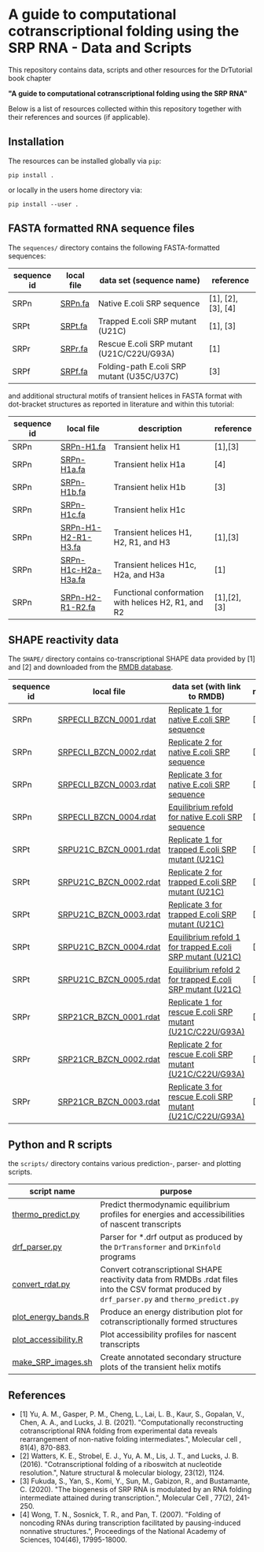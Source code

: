 # A guide to computational cotranscriptional folding using the SRP RNA - Data and Scripts

This repository contains data, scripts and other resources for the DrTutorial book chapter

**"A guide to computational cotranscriptional folding using the SRP RNA"**

Below is a list of resources collected within this repository together with their references and sources (if applicable).

## Installation

The resources can be installed globally via `pip`:

```
pip install .
```

or locally in the users home directory via:

```
pip install --user .
```


## FASTA formatted RNA sequence files

The `sequences/` directory contains the following FASTA-formatted
sequences:

| sequence id | local file | data set (sequence name) | reference |
| ----------- | ---------- | ------------------------ | --------- |
| SRPn | [SRPn.fa](sequences/SRPn.fa) | Native E.coli SRP sequence | [1], [2], [3], [4] |
| SRPt | [SRPt.fa](sequences/SRPt.fa) | Trapped E.coli SRP mutant (U21C) | [1], [3] |
| SRPr | [SRPr.fa](sequences/SRPr.fa) | Rescue E.coli SRP mutant (U21C/C22U/G93A) | [1] |
| SRPf | [SRPf.fa](sequences/SRPf.fa) | Folding-path E.coli SRP mutant (U35C/U37C) | [3] |

and additional structural motifs of transient helices in
FASTA format with dot-bracket structures as reported in
literature and within this tutorial:

| sequence id | local file | description | reference |
| ----------- | ---------- | ----------- | --------- |
| SRPn | [SRPn-H1.fa](sequences/SRPn-H1.fa) | Transient helix H1 | [1],[3] |
| SRPn | [SRPn-H1a.fa](sequences/SRPn-H1a.fa) | Transient helix H1a | [4] |
| SRPn | [SRPn-H1b.fa](sequences/SRPn-H1b.fa) | Transient helix H1b | [3] |
| SRPn | [SRPn-H1c.fa](sequences/SRPn-H1c.fa) | Transient helix H1c |  |
| SRPn | [SRPn-H1-H2-R1-H3.fa](sequences/SRPn-H1-H2-R1-H3.fa) | Transient helices H1, H2, R1, and H3 | [1],[3] |
| SRPn | [SRPn-H1c-H2a-H3a.fa](sequences/SRPn-H1c-H2a-H3a.fa) | Transient helices H1c, H2a, and H3a | [1] |
| SRPn | [SRPn-H2-R1-R2.fa](sequences/SRPn-H2-R1-R2.fa) | Functional conformation with helices H2, R1, and R2 | [1],[2],[3] |


## SHAPE reactivity data

The `SHAPE/` directory contains co-transcriptional SHAPE data provided by [1] and [2] and downloaded from
the [RMDB database](https://rmdb.stanford.edu/).

| sequence id | local file | data set (with link to RMDB) | reference |
| ----------- | ---------- | ---------------------------- | --------- |
| SRPn | [SRPECLI_BZCN_0001.rdat](SHAPE/SRPECLI_BZCN_0001.rdat)  |  [Replicate 1 for native E.coli SRP sequence](https://rmdb.stanford.edu/detail/SRPECLI_BZCN_0001) | [2] |
| SRPn | [SRPECLI_BZCN_0002.rdat](SHAPE/SRPECLI_BZCN_0002.rdat)  |  [Replicate 2 for native E.coli SRP sequence](https://rmdb.stanford.edu/detail/SRPECLI_BZCN_0002) | [2] |
| SRPn | [SRPECLI_BZCN_0003.rdat](SHAPE/SRPECLI_BZCN_0003.rdat)  |  [Replicate 3 for native E.coli SRP sequence](https://rmdb.stanford.edu/detail/SRPECLI_BZCN_0003) | [2] |
| SRPn | [SRPECLI_BZCN_0004.rdat](SHAPE/SRPECLI_BZCN_0004.rdat)  |  [Equilibrium refold for native E.coli SRP sequence](https://rmdb.stanford.edu/detail/SRPECLI_BZCN_0004) | [2] |
| SRPt | [SRPU21C_BZCN_0001.rdat](SHAPE/SRPU21C_BZCN_0001.rdat)  |  [Replicate 1 for trapped E.coli SRP mutant (U21C)](https://rmdb.stanford.edu/detail/SRPU21C_BZCN_0001) | [1] |
| SRPt | [SRPU21C_BZCN_0002.rdat](SHAPE/SRPU21C_BZCN_0002.rdat)  |  [Replicate 2 for trapped E.coli SRP mutant (U21C)](https://rmdb.stanford.edu/detail/SRPU21C_BZCN_0002) | [1] |
| SRPt | [SRPU21C_BZCN_0003.rdat](SHAPE/SRPU21C_BZCN_0003.rdat)  |  [Replicate 3 for trapped E.coli SRP mutant (U21C)](https://rmdb.stanford.edu/detail/SRPU21C_BZCN_0003) | [1] |
| SRPt | [SRPU21C_BZCN_0004.rdat](SHAPE/SRPU21C_BZCN_0004.rdat)  |  [Equilibrium refold 1 for trapped E.coli SRP mutant (U21C)](https://rmdb.stanford.edu/detail/SRPU21C_BZCN_0004) | [1] |
| SRPt | [SRPU21C_BZCN_0005.rdat](SHAPE/SRPU21C_BZCN_0005.rdat)  |  [Equilibrium refold 2 for trapped E.coli SRP mutant (U21C)](https://rmdb.stanford.edu/detail/SRPU21C_BZCN_0005) | [1] |
| SRPr | [SRP21CR_BZCN_0001.rdat](SHAPE/SRP21CR_BZCN_0001.rdat)  |  [Replicate 1 for rescue E.coli SRP mutant (U21C/C22U/G93A)](https://rmdb.stanford.edu/detail/SRP21CR_BZCN_0001) | [1] |
| SRPr | [SRP21CR_BZCN_0002.rdat](SHAPE/SRP21CR_BZCN_0002.rdat)  |  [Replicate 2 for rescue E.coli SRP mutant (U21C/C22U/G93A)](https://rmdb.stanford.edu/detail/SRP21CR_BZCN_0002) | [1] |
| SRPr | [SRP21CR_BZCN_0003.rdat](SHAPE/SRP21CR_BZCN_0003.rdat)  |  [Replicate 3 for rescue E.coli SRP mutant (U21C/C22U/G93A)](https://rmdb.stanford.edu/detail/SRP21CR_BZCN_0003) | [1] |


## Python and R scripts

the `scripts/` directory contains various prediction-, parser- and plotting scripts.

| script name | purpose |
| ----------- | ------- |
| [thermo_predict.py](scripts/thermo_predict.py) | Predict thermodynamic equilibrium profiles for energies and accessibilities of nascent transcripts |
| [drf_parser.py](scripts/drf_parser.py) | Parser for *.drf output as produced by the `DrTransformer` and `DrKinfold` programs |
| [convert_rdat.py](scripts/convert_rdat.py) | Convert cotranscriptional SHAPE reactivity data from RMDBs .rdat files into the CSV format produced by `drf_parser.py` and `thermo_predict.py` |
| [plot_energy_bands.R](scripts/plot_energy_bands.R) | Produce an energy distribution plot for cotranscriptionally formed structures |
| [plot_accessibility.R](scripts/plot_accessibility.R) | Plot accessibility profiles for nascent transcripts |
| [make_SRP_images.sh](scripts/make_SRP_images.sh) | Create annotated secondary structure plots of the transient helix motifs |


## References

- [1] Yu, A. M., Gasper, P. M., Cheng, L., Lai, L. B., Kaur, S., Gopalan, V.,
Chen, A. A., and Lucks, J. B. (2021). "Computationally reconstructing
cotranscriptional RNA folding from experimental data reveals rearrangement
of non-native folding intermediates.", Molecular cell , 81(4), 870-883.
- [2] Watters, K. E., Strobel, E. J., Yu, A. M., Lis, J. T., and Lucks, J. B.
(2016). "Cotranscriptional folding of a riboswitch at nucleotide resolution.",
Nature structural & molecular biology, 23(12), 1124.
- [3] Fukuda, S., Yan, S., Komi, Y., Sun, M., Gabizon, R., and Bustamante, C.
(2020). "The biogenesis of SRP RNA is modulated by an RNA folding intermediate
attained during transcription.", Molecular Cell , 77(2), 241-250.
- [4] Wong, T. N., Sosnick, T. R., and Pan, T. (2007). "Folding of noncoding
RNAs during transcription facilitated by pausing-induced nonnative structures.",
Proceedings of the National Academy of Sciences, 104(46), 17995-18000.
